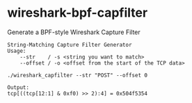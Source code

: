 # wireshark-bpf-capfilter
Generate a BPF-style Wireshark Capture Filter

```
String-Matching Capture Filter Generator
Usage:
	--str    / -s <string you want to match>
	--offset / -o <offset from the start of the TCP data>
  ```
  
`./wireshark_capfilter --str "POST" --offset 0`

```
Output:
tcp[((tcp[12:1] & 0xf0) >> 2):4] = 0x504f5354
```
